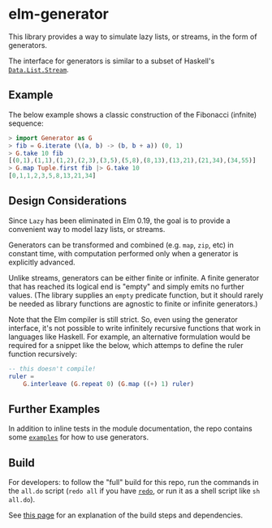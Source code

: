 
# elm-generator

This library provides a way to simulate lazy lists, or streams, in the form of generators.

The interface for generators is similar to a subset of Haskell's [`Data.List.Stream`](https://hackage.haskell.org/package/stream-fusion-0.1.2.5/docs/Data-List-Stream.html).

## Example


The below example shows a classic construction of the Fibonacci (infnite) sequence:

```elm
> import Generator as G
> fib = G.iterate (\(a, b) -> (b, b + a)) (0, 1)
> G.take 10 fib
[(0,1),(1,1),(1,2),(2,3),(3,5),(5,8),(8,13),(13,21),(21,34),(34,55)]
> G.map Tuple.first fib |> G.take 10
[0,1,1,2,3,5,8,13,21,34]
```

## Design Considerations

Since `Lazy` has been eliminated in Elm 0.19, the goal is to provide a convenient way to model lazy lists, or streams.

Generators can be transformed and combined (e.g. `map`, `zip`, etc) in constant time, with computation performed only when a generator is explicitly advanced.

Unlike streams, generators can be either finite or infinite. A finite generator that has reached its logical end is "empty" and simply emits no further values. (The library supplies an `empty` predicate function, but it should rarely be needed as library functions are agnostic to finite or infinite generators.)

Note that the Elm compiler is still strict. So, even using the generator interface, it's not possible to write infinitely recursive functions that work in languages like Haskell. For example, an alternative formulation would be required for a snippet like the below, which attemps to define the ruler function recursively:

```elm
-- this doesn't compile!
ruler =
    G.interleave (G.repeat 0) (G.map ((+) 1) ruler)
```

## Further Examples

In addition to inline tests in the module documentation, the repo contains some [`examples`](https://github.com/tkuriyama/elm-generator/tree/master/src/Examples) for how to use generators.

## Build

For developers: to follow the "full" build for this repo, run the commands in the `all.do` script (`redo all` if you have [`redo`](https://redo.readthedocs.io/en/latest/), or run it as a shell script like `sh all.do`).

See [this page](https://tkuriyama.github.io/general/2021/04/22/Building-Elm.html) for an explanation of the build steps and dependencies.
